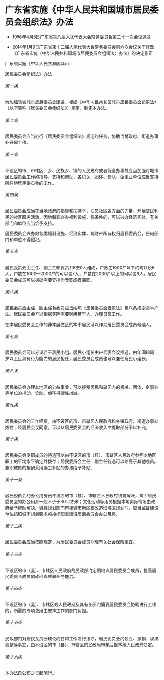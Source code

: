 # 广东省实施《中华人民共和国城市居民委员会组织法》办法

- 1996年4月5日广东省第八届人民代表大会常务委员会第二十一次会议通过

- 2014年1月9日广东省第十二届人民代表大会常务委员会第六次会议关于修改《广东省实施〈中华人民共和国城市居民委员会组织法〉办法》的决定修正

<!-- INFO END -->

广东省实施《中华人民共和国城市

居民委员会组织法》办法

###### 第一条

为加强我省城市居民委员会建设，根据《中华人民共和国城市居民委员会组织法》（以下简称《居民委员会组织法》）规定，制定本办法。

###### 第二条

居民委员会应当执行《居民委员会组织法》规定的任务，协助当地政府、街道办事处开展工作。

###### 第三条

不设区的市、市辖区、乡、民族乡、镇的人民政府或者街道办事处应当加强对城市居民委员会工作的指导、支持和帮助，各机关、团体、部队、企事业单位应当支持所在地居民委员会的工作。

###### 第四条

居民委员会应当在当地政府的指导和扶持下，动员社区各方面的力量，开展便民利民的社区服务活动，因地制宜兴办福利设施，有条件的，可以兴办经济实体。有关部门和单位应当给予支持。

居民委员会兴办的各类福利设施、经济实体，其财产所有权归居民委员会，任何部门和单位不得侵犯。

###### 第五条

居民委员会由主任、副主任和委员共5至9人组成，户数在1000户以下的可以设5人，户数在1000—2000户的可以设7人，户数在2000户以上的可以设9人。居民委员会成员可以根据需要安排为专职或者兼职。

###### 第六条

居民委员会主任、副主任和委员应当按照《居民委员会组织法》第八条规定选举产生。居民委员会可以根据实际需要聘用若干人，办理日常工作。

在本居民委员会工作的非本居住区的本市居民可以作为居民委员会成员候选人。

###### 第七条

居民委员会可以分设若干居民小组。居民小组长由户代表会议推选，由年满18周岁以上且具有行为能力的居民担任，居民委员会成员也可以兼任居民小组长。

###### 第八条

居民委员会办理本地区的公益事业，可以接受居民和辖区内的机关、团体、企事业等单位的捐助、赞助。但不得硬性摊派。

###### 第九条

居民委员会的工作经费，由不设区的市、市辖区人民政府和乡镇政府、街道办事处拨付；经居民会议同意，可以从居民委员会的经济收入中提取部分予以补充。

###### 第十条

居民委员会专职成员的待遇可以由不设区的市（县）、市辖区人民政府参照本地区职工的平均水平确定并拨付；居民委员会主任、副主任待遇可以略高于其他成员。兼职成员的报酬采用误工补贴的办法给予补贴。

###### 第十一条

居民委员会的办公用房由不设区的市（县）、市辖区人民政府统筹解决，每个居民委员会的办公用房一般不少于30平方米；文化活动等用房根据本地实际情况由政府给予帮助解决。城建规划部门审核城市新区和改造旧城区规划时，应当监督建设单位按照城市规划要求的指标配套建设居民委员会办公用房。

###### 第十二条

居民委员会应当按照规定，为居民委员会成员办理有关社会保险事宜。

###### 第十三条

不设区的市（县）、市辖区人民政府的民政部门定期培训居民委员会成员，提高居民委员会成员的政治素质和业务能力。

###### 第十四条

不设区的市（县）、市辖区的人民政府及其有关部门需要居民委员会协助进行工作的，所需的专项费用由安排工作的部门负担。

###### 第十五条

民政部门对居民委员会建设的日常工作进行指导，居民委员会的设立、撤销、规模调整等事宜，由不设区的市（县）、市辖区的民政局审核后报本级人民政府决定。

###### 第十六条

本办法自公布之日起施行。
